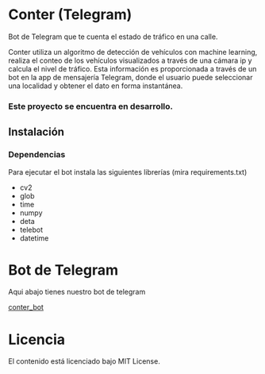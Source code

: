 # Conter (Telegram)
Bot de Telegram que te cuenta el estado de tráfico en una calle.

Conter utiliza un algoritmo de detección de vehículos con machine learning, realiza el conteo de los vehículos visualizados a través de una cámara ip y calcula el nivel de tráfico. Esta información es proporcionada a través de un bot en la app de mensajería Telegram, donde el usuario puede seleccionar una localidad y obtener el dato en forma instantánea.

### Este proyecto se encuentra en desarrollo.

## Instalación
### Dependencias
Para ejecutar el bot instala las siguientes librerías (mira requirements.txt)
- cv2
- glob
- time
- numpy
- deta
- telebot
- datetime

# Bot de Telegram
Aqui abajo tienes nuestro bot de telegram

[conter_bot](http://t.me/conteresunbot)

# Licencia
El contenido está licenciado bajo MIT License.
